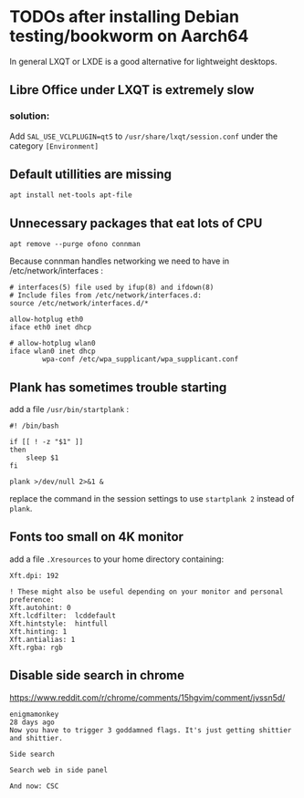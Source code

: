 # TODOs after installing Debian testing/bookworm on Aarch64

In general LXQT or LXDE is a good alternative for lightweight desktops.

## Libre Office under LXQT is extremely slow
### solution:
Add `SAL_USE_VCLPLUGIN=qt5` to `/usr/share/lxqt/session.conf` under the category `[Environment]`

## Default utillities are missing
```
apt install net-tools apt-file
```

## Unnecessary packages that eat lots of CPU
```
apt remove --purge ofono connman
```

Because connman handles networking we need to have in /etc/network/interfaces :
```
# interfaces(5) file used by ifup(8) and ifdown(8)
# Include files from /etc/network/interfaces.d:
source /etc/network/interfaces.d/*

allow-hotplug eth0
iface eth0 inet dhcp

# allow-hotplug wlan0
iface wlan0 inet dhcp
        wpa-conf /etc/wpa_supplicant/wpa_supplicant.conf

```

## Plank has sometimes trouble starting

add a file `/usr/bin/startplank` :
```
#! /bin/bash

if [[ ! -z "$1" ]]
then
    sleep $1
fi

plank >/dev/null 2>&1 &

```

replace the command in the session settings to use `startplank 2` instead of `plank`.

## Fonts too small on 4K monitor
add a file `.Xresources` to your home directory containing:
```
Xft.dpi: 192

! These might also be useful depending on your monitor and personal preference:
Xft.autohint: 0
Xft.lcdfilter:  lcddefault
Xft.hintstyle:  hintfull
Xft.hinting: 1
Xft.antialias: 1
Xft.rgba: rgb

```

## Disable side search in chrome
https://www.reddit.com/r/chrome/comments/15hgvim/comment/jvssn5d/
```
enigmamonkey
28 days ago
Now you have to trigger 3 goddamned flags. It's just getting shittier and shittier.

Side search

Search web in side panel

And now: CSC
```
